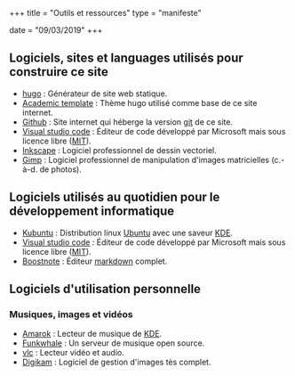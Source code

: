 +++
title = "Outils et ressources"
type = "manifeste"

date = "09/03/2019"
+++

## Logiciels, sites et languages utilisés pour construire ce site

* [hugo](https://gohugo.io/) : Générateur de site web statique.
* [Academic template](https://sourcethemes.com/academic/) : Thème hugo utilisé comme base de ce site internet.
* [Github](https://github.com/) : Site internet qui héberge la version [git](https://git-scm.com/) de ce site.
* [Visual studio code](https://code.visualstudio.com/) : Éditeur de code développé par Microsoft mais sous licence libre ([MIT](https://fr.wikipedia.org/wiki/Licence_MIT)).
* [Inkscape](https://inkscape.org/fr/) : Logiciel professionnel de dessin vectoriel.
* [Gimp](https://www.gimp.org/fr/) : Logiciel professionnel de manipulation d'images matricielles (c.-à-d. de photos).


## Logiciels utilisés au quotidien pour le développement informatique

* [Kubuntu](https://kubuntu.org/) : Distribution linux [Ubuntu](https://www.ubuntu.com/) avec une saveur [KDE](https://kde.org/).
* [Visual studio code](https://code.visualstudio.com/) : Éditeur de code développé par Microsoft mais sous licence libre ([MIT](https://fr.wikipedia.org/wiki/Licence_MIT)).
* [Boostnote](https://boostnote.io/) : Éditeur [markdown](https://fr.wikipedia.org/wiki/Markdown) complet.



## Logiciels d'utilisation personnelle 

### Musiques, images et vidéos

* [Amarok](https://amarok.kde.org/fr) : Lecteur de musique de [KDE](https://kde.org/).
* [Funkwhale](https://funkwhale.audio/) : Un serveur de musique open source. 
* [vlc](https://www.videolan.org/index.fr.html) : Lecteur vidéo et audio.
* [Digikam](https://www.digikam.org/) : Logiciel de gestion d'images tès complet.



<!-- 
<sup id="a1">[1](#f1)</sup>


<p class="footnote">
<span  id="f1"> 1. Par ex. j'utilise un écran Eizo, des ordinateurs sous linux assemblés en France et facilement modifiables, et un téléphone sous lineageOS (permet de s'affranchir de google avec un smartphone). </span> <a href="#a1">[↩]</a>
</br>
</p> -->

